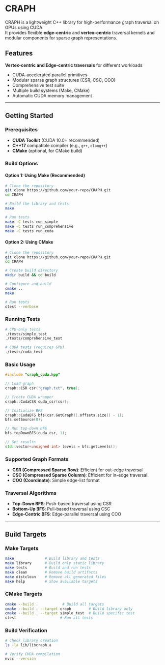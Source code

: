 # CRAPH

CRAPH is a lightweight C++ library for high-performance graph traversal on GPUs using CUDA.  
It provides flexible **edge-centric** and **vertex-centric** traversal kernels and modular components for sparse graph representations.


##  Features

**Vertex-centric and Edge-centric traversals** for different workloads
-  CUDA-accelerated parallel primitives
-  Modular sparse graph structures (CSR, CSC, COO)
-  Comprehensive test suite
-  Multiple build systems (Make, CMake)
-  Automatic CUDA memory management

---

##  Getting Started

###  Prerequisites

- **CUDA Toolkit** (CUDA 10.0+ recommended)
- **C++17** compatible compiler (e.g., `g++`, `clang++`)
- **CMake** (optional, for CMake build)

###  Build Options

#### Option 1: Using Make (Recommended)

```bash
# Clone the repository
git clone https://github.com/your-repo/CRAPH.git
cd CRAPH

# Build the library and tests
make

# Run tests
make -C tests run_simple
make -C tests run_comprehensive
make -C tests run_cuda
```

#### Option 2: Using CMake

```bash
# Clone the repository
git clone https://github.com/your-repo/CRAPH.git
cd CRAPH

# Create build directory
mkdir build && cd build

# Configure and build
cmake ..
make

# Run tests
ctest --verbose
```

###  Running Tests

```bash
# CPU-only tests
./tests/simple_test
./tests/comprehensive_test

# CUDA tests (requires GPU)
./tests/cuda_test
```
### Basic Usage

```cpp
#include "craph_cuda.hpp"

// Load graph
craph::CSR csr("graph.txt", true);

// Create CUDA wrapper
craph::CudaCSR cuda_csr(csr);

// Initialize BFS
craph::CudaBFS bfs(csr.GetGraph().offsets.size() - 1);
bfs.setSource(0);

// Run top-down BFS
bfs.topDownBFS(cuda_csr, 1);

// Get results
std::vector<unsigned int> levels = bfs.getLevels();
```

### Supported Graph Formats

- **CSR (Compressed Sparse Row)**: Efficient for out-edge traversal
- **CSC (Compressed Sparse Column)**: Efficient for in-edge traversal  
- **COO (Coordinate)**: Simple edge-list format

### Traversal Algorithms

- **Top-Down BFS**: Push-based traversal using CSR
- **Bottom-Up BFS**: Pull-based traversal using CSC
- **Edge-Centric BFS**: Edge-parallel traversal using COO

---

##  Build Targets

### Make Targets

```bash
make              # Build library and tests
make library      # Build only static library
make tests        # Build and run tests
make clean        # Remove build artifacts
make distclean    # Remove all generated files
make help         # Show available targets
```

### CMake Targets

```bash
cmake --build .           # Build all targets
cmake --build . --target craph        # Build library only
cmake --build . --target simple_test  # Build specific test
ctest                    # Run all tests
```

### Build Verification

```bash
# Check library creation
ls -la lib/libcraph.a

# Verify CUDA compilation
nvcc --version
```
